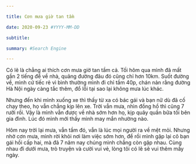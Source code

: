 ```yaml
---

title: Cơn mưa giờ tan tầm

date: 2020-09-23 #YYYY-MM-DD

subtitle: 

summary: #Search Engine

---
```


Có lẽ là chẳng ai thích cơn mưa giờ tan tầm cả. Tối hôm qua mình đã mất gần 2 tiếng để về nhà, quãng đường đâu đó cũng chỉ hơn 10km. Suốt đường về, mình cứ tiếc rẻ vì bình thường mình đi chỉ tầm 40p, chán nản rằng đường Hà Nội ngày càng tắc thêm, đổ lỗi tại sao lại không mưa lúc khác. 

Nhưng đến khi mình xuống xe thì thấy từ xa có bác gái và bạn nữ dù đã cố chạy theo, họ vẫn chẳng kịp lên xe. Trời vẫn mưa, nhìn đồng hồ thì cũng 7 rưỡi rồi. Vậy là mình vẫn được về nhà sớm hơn họ, kịp quây quần bữa tối bên gia đình. Lúc đó mình mới thấy mình may mắn nhường nào.

Hôm nay trời lại mưa, vẫn tầm đó, vẫn là lúc mọi người ra về mệt mỏi. Nhưng nhờ cơn mưa, mình rời khỏi nơi làm việc sớm hơn, để rồi mình gặp lại cô bạn gái hồi cấp hai, mà đã 7 năm nay chúng mình chẳng còn gặp nhau. Cùng nhau đi dưới mưa, trò truyện và cười vui vẻ, lòng tôi có lẽ sẽ vui thêm mấy ngày.